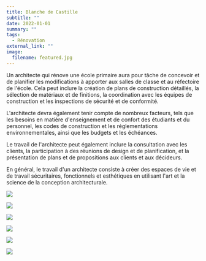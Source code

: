 ```yaml
---
title: Blanche de Castille
subtitle: ""
date: 2022-01-01
summary: ""
tags:
  - Rénovation
external_link: ""
image:
  filename: featured.jpg
---
```

Un architecte qui rénove une école primaire aura pour tâche de concevoir et de planifier les modifications à apporter aux salles de classe et au réfectoire de l'école. Cela peut inclure la création de plans de construction détaillés, la sélection de matériaux et de finitions, la coordination avec les équipes de construction et les inspections de sécurité et de conformité.

L'architecte devra également tenir compte de nombreux facteurs, tels que les besoins en matière d'enseignement et de confort des étudiants et du personnel, les codes de construction et les réglementations environnementales, ainsi que les budgets et les échéances.

Le travail de l'architecte peut également inclure la consultation avec les clients, la participation à des réunions de design et de planification, et la présentation de plans et de propositions aux clients et aux décideurs.

En général, le travail d'un architecte consiste à créer des espaces de vie et de travail sécuritaires, fonctionnels et esthétiques en utilisant l'art et la science de la conception architecturale.

![](jem-cao-oct-6042.jpg)

![](jem-cao-oct-6060.jpg)

![](jem-cao-0060.jpg)

![](jem-cao-0097.jpg)

![](a16107.jpg)

![](a16095.jpg)